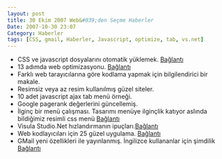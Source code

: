 ```yaml
---
layout: post
title: 30 Ekim 2007 Web&#039;den Seçme Haberler
Date: 2007-10-30 23:07
Category: Haberler
tags: [CSS, gmail, Haberler, Javascript, optimize, tab, vs.net]
---
```


-   CSS ve javascript dosyalarını otomatik yüklemek. [Bağlantı][]
-   13 adımda web optimizasyonu. [Bağlantı][1]
-   Farklı web tarayıcılarına göre kodlama yapmak için bilgilendirici
    bir makale.
-   Resimsiz veya az resim kullanılmış güzel siteler.
-   10 adet javascript ajax tab menü örneği.
-   Google pagerank değerlerini güncellemiş.
-   İlginç bir menü çalışması. Tasarımı menüye ilginçlik katıyor aslında
    bildiğimiz resimli css menü [Bağlantı][5]
-   Visula Studio.Net hızlandırmanın ipuçları.[Bağlantı][6]
-   Web kodlayıcıları için 25 güzel uygulama. [Bağlantı][7]
-   GMail yeni özellikleri ile yayınlanmış. İngilizce kullananlar için
    şimdilik [Bağlantı][8]


  [Bağlantı]: http://www.javascriptkit.com/javatutors/loadjavascriptcss.shtml
    "css ve javascript otomatik olarak yüklemek"
  [1]: http://www.sitepoint.com/article/web-site-optimization-steps
    "web optimizasyonu"
  [5]: http://www.webdesignerwall.com/tutorials/advanced-css-menu/
    "Bağlantı"
  [6]: http://dotnettipoftheday.org/tips/speedup_visual_studio.aspx
    "vs.net"
  [7]: http://tutorialblog.org/25-code-snippets-for-web-designers-part7/
    "Bağlantı"
  [8]: http://googlesystem.blogspot.com/2007/10/gmails-new-version-is-now-available.html
    "Gmail yenilendi"
